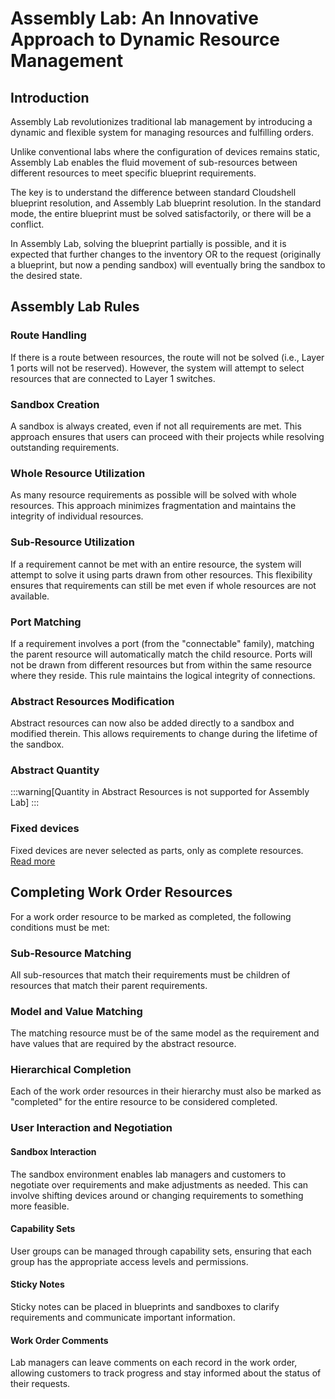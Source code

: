 # Assembly Lab: An Innovative Approach to Dynamic Resource Management

## Introduction

Assembly Lab revolutionizes traditional lab management by introducing a dynamic and flexible system for managing resources and fulfilling orders. 

Unlike conventional labs where the configuration of devices remains static, Assembly Lab enables the fluid movement of sub-resources between different resources to meet specific blueprint requirements. 

The key is to understand the difference between standard Cloudshell blueprint resolution, and Assembly Lab blueprint resolution.
In the standard mode, the entire blueprint must be solved satisfactorily, or there will be a conflict.

In Assembly Lab, solving the blueprint partially is possible, and it is expected that further changes to the inventory OR to the request (originally a blueprint, but now a pending sandbox) will eventually bring the sandbox to the desired state.

## Assembly Lab Rules

### Route Handling

If there is a route between resources, the route will not be solved (i.e., Layer 1 ports will not be reserved). However, the system will attempt to select resources that are connected to Layer 1 switches.

### Sandbox Creation

A sandbox is always created, even if not all requirements are met. This approach ensures that users can proceed with their projects while resolving outstanding requirements.

### Whole Resource Utilization

As many resource requirements as possible will be solved with whole resources. This approach minimizes fragmentation and maintains the integrity of individual resources.

### Sub-Resource Utilization

If a requirement cannot be met with an entire resource, the system will attempt to solve it using parts drawn from other resources. This flexibility ensures that requirements can still be met even if whole resources are not available.

### Port Matching

If a requirement involves a port (from the "connectable" family), matching the parent resource will automatically match the child resource. Ports will not be drawn from different resources but from within the same resource where they reside. This rule maintains the logical integrity of connections.

### Abstract Resources Modification

Abstract resources can now also be added directly to a sandbox and modified therein. This allows requirements to change during the lifetime of the sandbox.

### Abstract Quantity

:::warning[Quantity in Abstract Resources is not supported for Assembly Lab]
:::

### Fixed devices

Fixed devices are never selected as parts, only as complete resources. [Read more](#fixed-devices-1)

## Completing Work Order Resources

For a work order resource to be marked as completed, the following conditions must be met:

### Sub-Resource Matching

All sub-resources that match their requirements must be children of resources that match their parent requirements.

### Model and Value Matching

The matching resource must be of the same model as the requirement and have values that are required by the abstract resource.

### Hierarchical Completion

Each of the work order resources in their hierarchy must also be marked as "completed" for the entire resource to be considered completed.


### User Interaction and Negotiation

#### Sandbox Interaction

The sandbox environment enables lab managers and customers to negotiate over requirements and make adjustments as needed. This can involve shifting devices around or changing requirements to something more feasible.

#### Capability Sets

User groups can be managed through capability sets, ensuring that each group has the appropriate access levels and permissions.

#### Sticky Notes

Sticky notes can be placed in blueprints and sandboxes to clarify requirements and communicate important information.

#### Work Order Comments

Lab managers can leave comments on each record in the work order, allowing customers to track progress and stay informed about the status of their requests.


